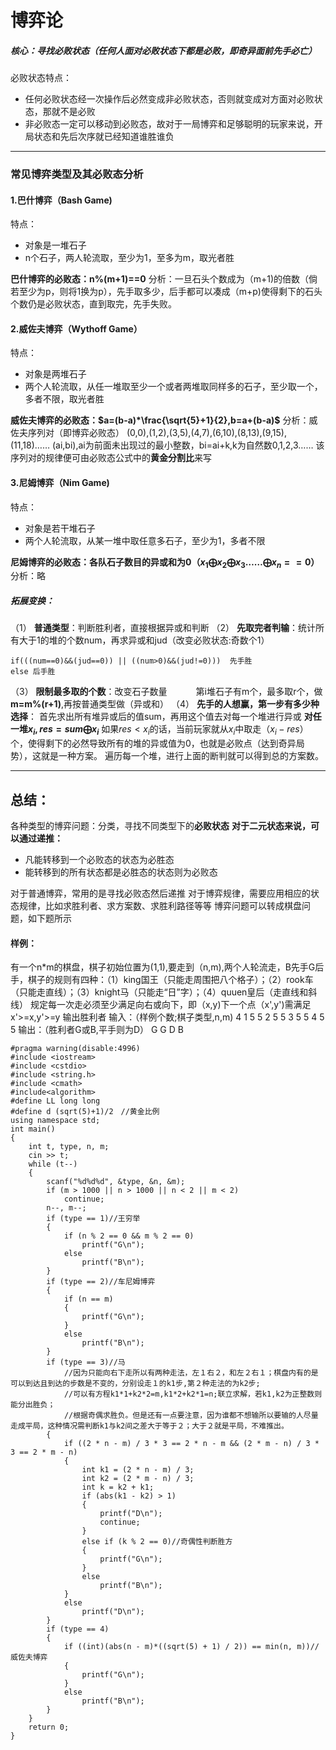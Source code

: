 # 博弈论

##### 核心：寻找必败状态（任何人面对必败状态下都是必败，即奇异面前先手必亡）
必败状态特点：
* 任何必败状态经一次操作后必然变成非必败状态，否则就变成对方面对必败状态，那就不是必败
* 非必败态一定可以移动到必败态，故对于一局博弈和足够聪明的玩家来说，开局状态和先后次序就已经知道谁胜谁负

---

### 常见博弈类型及其必败态分析

#### 1.巴什博弈（Bash Game)
特点：
* 对象是一堆石子
* n个石子，两人轮流取，至少为1，至多为m，取光者胜

**巴什博弈的必败态：n%(m+1)==0**
分析：一旦石头个数成为（m+1)的倍数（倘若至少为p，则将1换为p），先手取多少，后手都可以凑成（m+p)使得剩下的石头个数仍是必败状态，直到取完，先手失败。


#### 2.威佐夫博弈（Wythoff Game）
特点：
* 对象是两堆石子
* 两个人轮流取，从任一堆取至少一个或者两堆取同样多的石子，至少取一个，多者不限，取光者胜

**威佐夫博弈的必败态：$a=(b-a)*\frac{\sqrt{5}+1}{2},b=a+(b-a)$**
分析：威佐夫序列对（即博弈必败态）
(0,0),(1,2),(3,5),(4,7),(6,10),(8,13),(9,15),(11,18)……
(ai,bi),ai为前面未出现过的最小整数，bi=ai+k,k为自然数0,1,2,3……
该序列对的规律便可由必败态公式中的**黄金分割比**来写


#### 3.尼姆博弈（Nim Game)
特点：
* 对象是若干堆石子
* 两个人轮流取，从某一堆中取任意多石子，至少为1，多者不限

**尼姆博弈的必败态：各队石子数目的异或和为0（$x_1 \bigoplus x_2 \bigoplus x_3…… \bigoplus x_n==0$）**
分析：略
##### 拓展变换：
（1） **普通类型**：判断胜利者，直接根据异或和判断
（2） **先取完者判输**：统计所有大于1的堆的个数num，再求异或和jud（改变必败状态:奇数个1）
```
if(((num==0)&&(jud==0)) || ((num>0)&&(jud!=0)))  先手胜
else 后手胜
```
（3） **限制最多取的个数**：改变石子数量
&emsp;&emsp;&emsp;第i堆石子有m个，最多取r个，做**m=m%(r+1)**,再按普通类型做（异或和）
（4） **先手的人想赢，第一步有多少种选择**：
首先求出所有堆异或后的值sum，再用这个值去对每一个堆进行异或
**对任一堆$x_i,res=sum \bigoplus x_i$**
如果$res < x_i$的话，当前玩家就从$x_i$中取走$（x_i - res）$个，使得剩下的必然导致所有的堆的异或值为0，也就是必败点（达到奇异局势），这就是一种方案。
遍历每一个堆，进行上面的断判就可以得到总的方案数。


---

## 总结：
各种类型的博弈问题：分类，寻找不同类型下的**必败状态**
**对于二元状态来说，可以通过递推：**
* 凡能转移到一个必败态的状态为必胜态
* 能转移到的所有状态都是必胜态的状态则为必败态

对于普通博弈，常用的是寻找必败态然后递推
对于博弈规律，需要应用相应的状态规律，比如求胜利者、求方案数、求胜利路径等等
博弈问题可以转成棋盘问题，如下题所示

#### 样例：
有一个n*m的棋盘，棋子初始位置为(1,1),要走到（n,m),两个人轮流走，B先手G后手，棋子的规则有四种：（1）king国王（只能走周围把八个格子）；（2）rook车（只能走直线）；（3）knight马（只能走“日”字）；（4）quuen皇后（走直线和斜线）
规定每一次走必须至少满足向右或向下，即（x,y)下一个点（x',y')需满足x'>=x,y'>=y
输出胜利者
输入：（样例个数;棋子类型,n,m)
4
1 5 5
2 5 5
3 5 5
4 5 5
输出：（胜利者G或B,平手则为D）
G
G
D
B
```
#pragma warning(disable:4996)
#include <iostream>
#include <cstdio>
#include <string.h>
#include <cmath>
#include<algorithm>
#define LL long long
#define d (sqrt(5)+1)/2　//黄金比例
using namespace std;
int main()
{
	int t, type, n, m;
	cin >> t;
	while (t--)
	{
		scanf("%d%d%d", &type, &n, &m);
		if (m > 1000 || n > 1000 || n < 2 || m < 2)
			continue;
		n--, m--;
		if (type == 1)//王穷举
		{
			if (n % 2 == 0 && m % 2 == 0)
				printf("G\n");
			else
				printf("B\n");
		}
		if (type == 2)//车尼姆博弈
		{
			if (n == m)
			{
				printf("G\n");
			}
			else
				printf("B\n");
		}
		if (type == 3)//马
			//因为只能向右下走所以有两种走法，左１右２，和左２右１；棋盘内有的是可以到达且到达的步数是不变的，分别设走１的k1步,第２种走法的为k2步;
			//可以有方程k1*1+k2*2=m,k1*2+k2*1=n;联立求解，若k1,k2为正整数则能分出胜负；
			//根据奇偶求胜负。但是还有一点要注意，因为谁都不想输所以要输的人尽量走成平局，这种情况需判断k1与k2间之差大于等于２；大于２就是平局，不难推出。
		{
			if ((2 * n - m) / 3 * 3 == 2 * n - m && (2 * m - n) / 3 * 3 == 2 * m - n)
			{
				int k1 = (2 * n - m) / 3;
				int k2 = (2 * m - n) / 3;
				int k = k2 + k1;
				if (abs(k1 - k2) > 1)
				{
					printf("D\n");
					continue;
				}
				else if (k % 2 == 0)//奇偶性判断胜方
				{
					printf("G\n");
				}
				else
					printf("B\n");
			}
			else
				printf("D\n");
		}
		if (type == 4)
		{
			if ((int)(abs(n - m)*((sqrt(5) + 1) / 2)) == min(n, m))//威佐夫博弈
			{
				printf("G\n");
			}
			else
				printf("B\n");
		}
	}
	return 0;
}
```